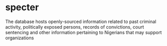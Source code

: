 # specter
The database hosts openly-sourced information related to past criminal activity, politically exposed persons, records of convictions, court sentencing and other information pertaining to Nigerians that may support organizations
